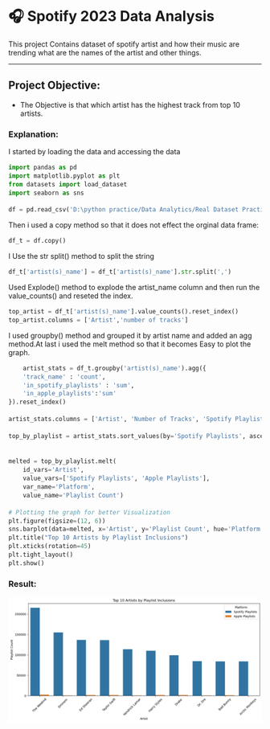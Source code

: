 # 🎧 Spotify 2023 Data Analysis

This project Contains dataset of spotify artist and how their music are trending what are the names of the artist and other things.

---

## Project Objective:
- The Objective is that which artist has the highest track from top 10 artists.

### Explanation:
I started by loading the data and accessing the data

```python
import pandas as pd
import matplotlib.pyplot as plt
from datasets import load_dataset
import seaborn as sns

df = pd.read_csv('D:\python practice/Data Analytics/Real Dataset Practice/Spotify customers/spotify-2023.csv',encoding='latin1')
```

Then i used a copy method so that it does not effect the orginal data frame:
```python
df_t = df.copy()
```

I Use the str split() method to split the string
```python
df_t['artist(s)_name'] = df_t['artist(s)_name'].str.split(',')
```

Used Explode() method to explode the artist_name column and then run the value_counts() and reseted the index.
```python
top_artist = df_t['artist(s)_name'].value_counts().reset_index()
top_artist.columns = ['Artist','number of tracks']
```

I used groupby() method and grouped it by artist name and added an agg method.At last i used the melt method so that it becomes Easy to plot the graph.

```python
    artist_stats = df_t.groupby('artist(s)_name').agg({
    'track_name' : 'count',
    'in_spotify_playlists' : 'sum',
    'in_apple_playlists':'sum'
}).reset_index()

artist_stats.columns = ['Artist', 'Number of Tracks', 'Spotify Playlists', 'Apple Playlists']

top_by_playlist = artist_stats.sort_values(by='Spotify Playlists', ascending=False).head(10)


melted = top_by_playlist.melt(
    id_vars='Artist', 
    value_vars=['Spotify Playlists', 'Apple Playlists'], 
    var_name='Platform', 
    value_name='Playlist Count')

# Plotting the graph for better Visualization
plt.figure(figsize=(12, 6))
sns.barplot(data=melted, x='Artist', y='Playlist Count', hue='Platform')
plt.title("Top 10 Artists by Playlist Inclusions")
plt.xticks(rotation=45)
plt.tight_layout()
plt.show()
```

### Result:

![Top Artists Chart](images\output.png)